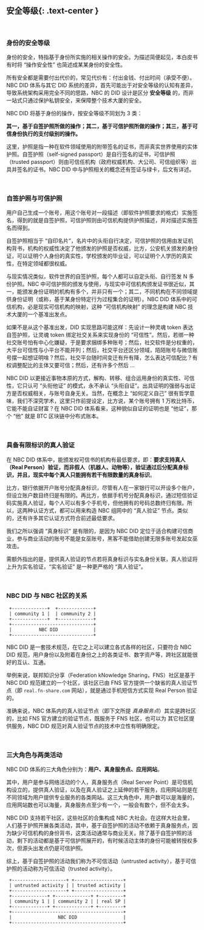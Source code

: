 安全等级{: .text-center }
-----------

&nbsp;

### 身份的安全等级

身份的安全，特指基于身份所实施的相关操作的安全。为描述简便起见，本白皮书有时将 “操作安全性” 也简述成某某身份的安全性。

所有安全都是需要付出代价的，常见代价有：付出金钱、付出时间（承受不便）。NBC DID 体系与其它 DID 系统的差异，首先可能出于对安全等级的认知有差异，导致系统架构采用完全不同的思路，NBC 的 DID 设计是区分 **安全等级** 的，而非一站式只通过保护私钥安全，来保障整个技术大厦的安全。

NBC DID 将基于身份的操作，按安全等级不同划为 3 类：

**其一，基于自签护照所做的操作；其二，基于可信护照所做的操作；其三，基于可信身份执行的支付级别的操作。**

这里，护照是指一种在软件领域使用的附带签名的证书，而非真实世界使用的实体护照。自签护照（self-signed passport）是自行签名的证书，可信护照（trusted passport）则由可信任机构（政府权威机构、大公司、可信组织等）出具并签名的证书。NBC DID 中与护照相关的概念还有签证与绿卡，后文有详述。

&nbsp;

### 自签护照与可信护照

用户自己生成一个账号，用这个账号对一段描述（即软件护照要求的格式）实施签名，得到的就是自签护照，可信护照则由可信机构提供护照描述，并对描述实施签名而得到。

自签护照相当于 “自印名片”，名片中的头衔自行决定，可信护照的信用由发证机构背书，机构的权威性决定了他颁发的护照是否权威，比方，公安机关颁发的身份证，可以证明个人身份的真实性，学校颁发的毕业证，可以证明个人学历的真实性，在特定领域都很权威。

与现实情况类似，软件世界的自签护照，每个人都可以自定头衔、自行签发 N 多份护照。NBC 中可信护照的颁发与使用，与现实中可信机构颁发证书很近似，其一，能颁发身份证明的机构有多个，并非只有一个；其二，不同机构在不同领域提供身份证明（或称，基于某身份特定行为过程集合的证明）。NBC DID 体系中的可信机构，必是现实可信机构的映射，这种 “可信机构映射” 的理念是构建 NBC 技术大厦的一个基准出发点。

如果不是从这个基准出发，DID 实现思路可能这样：先设计一种灵魂 token 表达自签护照，让灵魂 token 绑定社交关系来实现身份的 “可信性”。然后，若绑一种社交账号怕有中心化嫌疑，于是要求捆绑多种账号；然后，社交软件是分权重的，大平台可信性与小平台不能并列；然后，社交平台还区分领域，陌陌账号与微信账号摆一起想证明啥？然后，社交平台随时间变迁有升有降，怎么表达可信配比？有权调整配比的主体又要可信；然后，还有许多个然后 ...

NBC DID 以更接近事物本原的方式，解构、转移、组合运用身份的真实性、可信性，它只认可 “头衔他证” 的模式，永不承认 “头衔自证”。出具证明的强弱与出证方是否权威相关，与账号自身无关。当然，在概念上 “如何定义自己” 很有哲学意味，我们不深究学术，这里只作前提设定，比方说，某个账号拥有 1 万枚比特币，它能不能自证财富？在 NBC DID 体系看来，这种貌似自证的证明也是 “他证”，那个 “他” 就是 BTC 区块链中分布式账本。

&nbsp;

### 具备有限标识的真人验证

在 NBC DID 体系中，能颁发权可信书的机构有最低要求，即：**要求支持真人（Real Person）验证，而非假人（机器人、动物等），验证通过后分配真身标识，并且，现实中每个真人只能拥有若干有限数量的真身标识**。

比方，银行依据开户账号分配真身标识，尽管有人在一家银行可以开设多个账户，但设立账户数目终归是有限的。再比方，依据手机号分配真身标识，通过短信验证码实施真人验证，每个人可以有多个手机号，但他拥有的号码总数终归有限。所以，这两种认证方式，都可以用来构造 NBC 组网中的 “真人验证” 节点。类似的，还有许多其它认证方式符合前述最低要求。

我们之所以强调 “真身标识” 是有限的，是因为 NBC DID 定位于适合构建可信商业，参与商业活动的账号不能是女巫账号，黑客不能借助创建无限多账号发起女巫攻击。

需额外指出的是，提供真人验证的节点若将真身标识与实名身份关联，真人验证将上升为实名验证，“实名验证” 是一种更严格的 “真人验证”。

&nbsp;

### NBC DID 与 NBC 社区的关系

```
 +-------------+  +-------------+
 | community 1 |  | community 2 |
 +-------------+  +-------------+
 +------------------------------+
 |          NBC DID             |
 +------------------------------+
```

NBC DID 是一套技术规范，在它之上可以建立各式各样的社区，只要符合 NBC DID 规范，用户身份以及附着在身份之上的各类证书、数字资产等，跨社区就能很好的互认、互通。

举例来说，联邦知识分享（Federation kNowledge Sharing，FNS）社区是基于 NBC DID 规范建立的一个社区，该社区已由 FNS 官方提供一个缺省的真人验证节点（即 `real.fn-share.com` 网站），就是通过手机短信方式实现 Real Person 验证的。

准确来说，NBC 体系内的真人验证节点（即下文所提 *真身服务点*）其实是跨社区的，比如 FNS 官方建立的验证节点，既服务于 FNS 社区，也可以为 其它社区提供服务，NBC DID 规范对真人验证节点的技术中立性有明确限定。

&nbsp;

### 三大角色与两类活动

NBC DID 体系的三大角色分别为：**用户、真身服务点、应用网站**。

其中，用户是参与网络活动的个人，真身服务点（Real Server Point）是可信机构设立的，提供真人验证，以及在真人验证之上延伸的若干服务，应用网站则是在不同领域为用户提供专业服务的各类网站。这三大角色中，用户数可以是海量的，应用网站数也可以海量，真身服务点至少有一个，一般会有数个，但不会太多。

NBC DID 支持若干社区，这些社区的合集构成 NBC 大社会。在这样大社会里，人们基于护照开展各类活动，其中，基于自签护照的活动不依赖于真身服务点，因为缺少可信机构的身份背书，这类活动通常与商业无关。除了基于自签护照的活动，剩下的活动都是基于可信护照展开的，有时候活动主体的身份可能被转授权多次，但源头出发点仍是可信护照。

综上，基于自签护照的活动我们称为不可信活动（untrusted activity），基于可信护照的活动称为可信活动（trusted activity）。

```
 +--------------------+ +------------------+
 | untrusted activity | | trusted activity |
 +--------------------+ +------------------+
 +-------------+ +-------------+ +---------+
 | community 1 | | community 2 | | real SP |
 +-------------+ +-------------+ +---------+
 +-----------------------------------------+
 |                 NBC DID                 |
 +-----------------------------------------+
```
